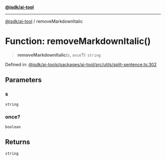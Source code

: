 [**@isdk/ai-tool**](../README.md)

***

[@isdk/ai-tool](../globals.md) / removeMarkdownItalic

# Function: removeMarkdownItalic()

> **removeMarkdownItalic**(`s`, `once`?): `string`

Defined in: [@isdk/ai-tools/packages/ai-tool/src/utils/split-sentence.ts:302](https://github.com/isdk/ai-tool.js/blob/209a87173b5eabb2f81db6ea9a6784f34c24e271/src/utils/split-sentence.ts#L302)

## Parameters

### s

`string`

### once?

`boolean`

## Returns

`string`
